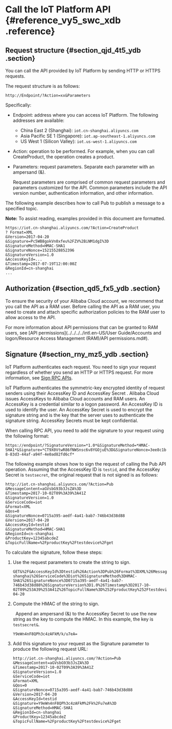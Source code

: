 # Call the IoT Platform API {#reference_vy5_swc_xdb .reference}

## Request structure {#section_qjd_4t5_ydb .section}

You can call the API provided by IoT Platform by sending HTTP or HTTPS requests.

The request structure is as follows:

```
http://Endpoint/?Action=xx&Parameters
```

Specifically:

-   Endpoint: address where you can access IoT Platform. The following addresses are available:
    -   China East 2 \(Shanghai\): `iot.cn-shanghai.aliyuncs.com`
    -   Asia Pacific SE 1 \(Singapore\): `iot.ap-southeast-1.aliyuncs.com`
    -   US West 1 \(Silicon Valley\): `iot.us-west-1.aliyuncs.com`
-   Action: operation to be performed. For example, when you can call CreateProduct, the operation creates a product.
-   Parameters: request parameters. Separate each parameter with an ampersand \(&\).

    Request parameters are comprised of common request parameters and parameters customized for the API. Common parameters include the API version number, authentication information, and other information.


The following example describes how to call Pub to publish a message to a specified topic.

**Note:** To assist reading, examples provided in this document are formatted.

```
https://iot.cn-shanghai.aliyuncs.com/?Action=CreateProduct
? Format=XML
&Version=2017-04-20
&Signature=Pc5WB8gokVn0xfeu%2FZV%2BiNM1dgI%3D
&SignatureMethod=HMAC-SHA1
&SignatureNonce=15215528852396
&SignatureVersion=1.0
&AccessKeyId=...
&Timestamp=2017-07-19T12:00:00Z
&RegionId=cn-shanghai
...
```

## Authorization {#section_qd5_fx5_ydb .section}

To ensure the security of your Alibaba Cloud account, we recommend that you call the API as a RAM user. Before calling the API as a RAM user, you need to create and attach specific authorization policies to the RAM user to allow access to the API.

For more information about API permissions that can be granted to RAM users, see [API permissions](../../../../intl.en-US/User Guide/Accounts and logon/Resource Access Management (RAM)/API permissions.md#).

## Signature {#section_rny_mz5_ydb .section}

IoT Platform authenticates each request. You need to sign your request regardless of whether you send an HTTP or HTTPS request. For more information, see [Sign RPC APIs](https://www.alibabacloud.com/help/zh/doc-detail/66384.htm).

IoT Platform authenticates the symmetric-key encrypted identity of request senders using their AccessKey ID and AccessKey Secret . Alibaba Cloud issues AccessKeys to Alibaba Cloud accounts and RAM users. An AccessKey is a credential similar to a logon password. An AccessKey ID is used to identify the user. An AccessKey Secret is used to encrypt the signature string and is the key that the server uses to authenticate the signature string. AccessKey Secrets must be kept confidential.

When calling RPC API, you need to add the signature to your request using the following format:

`https://endpoint/?SignatureVersion=*1.0*&SignatureMethod=*HMAC-SHA1*&Signature=*CT9X0VtwR86fNWSnsc6v8YGOjuE%3D&SignatureNonce=3ee8c1b8-83d3-44af-a94f-4e0ad82fd6cf*`

The following example shows how to sign the request of calling the Pub API operation. Assuming that the AccessKey ID is `testid`, and the AccessKey Secret is `testsecret`, the original request that is not signed is as follows:

```
http://iot.cn-shanghai.aliyuncs.com/?Action=Pub
&MessageContent=aGVsbG93b3JsZA%3D
&Timestamp=2017-10-02T09%3A39%3A41Z
&SignatureVersion=1.0
&ServiceCode=iot
&Format=XML
&Qos=0
&SignatureNonce=0715a395-aedf-4a41-bab7-746b43d38d88
&Version=2017-04-20
&AccessKeyId=testid
&SignatureMethod=HMAC-SHA1
&RegionId=cn-shanghai
&ProductKey=12345abcdeZ
&TopicFullName=%2FproductKey%2Ftestdevice%2Fget
```

To calculate the signature, follow these steps:

1.  Use the request parameters to create the string to sign.

    ```
    GET&%2F&AccessKeyId%3Dtestid%26Action%3DPub%26Format%3DXML%26MessageContent%3DaGVsbG93b3JsZA%253D%26ProductKey%3D12345abcdeZ%26Qos%3D0%26RegionId%3Dcn-shanghai%26ServiceCode%3Diot%26SignatureMethod%3DHMAC-SHA1%26SignatureNonce%3D0715a395-aedf-4a41-bab7-746b43d38d88%26SignatureVersion%3D1.0%26Timestamp%3D2017-10-02T09%253A39%253A41Z%26TopicFullName%3D%252FproductKey%252Ftestdevice%252Fget%26Version%3D2017-04-20
    ```

2.  Compute the HMAC of the string to sign. 

      Append an ampersand \(&\) to the AccessKey Secret to use the new string as the key to compute the HMAC. In this example, the key is `testsecret&`.

    ```
    Y9eWn4nF8QPh3c4zAFkM/k/u7eA=
    ```

3.  Add this signature to your request as the Signature parameter to produce the following request URL:

    ```
    http://iot.cn-shanghai.aliyuncs.com/?Action=Pub
    &MessageContent=aGVsbG93b3JsZA%3D
    &Timestamp=2017-10-02T09%3A39%3A41Z
    &SignatureVersion=1.0
    &ServiceCode=iot
    &Format=XML
    &Qos=0
    &SignatureNonce=0715a395-aedf-4a41-bab7-746b43d38d88
    &Version=2017-04-20
    &AccessKeyId=testid
    &Signature=Y9eWn4nF8QPh3c4zAFkM%2Fk%2Fu7eA%3D
    &SignatureMethod=HMAC-SHA1
    &RegionId=cn-shanghai
    &ProductKey=12345abcdeZ
    &TopicFullName=%2FproductKey%2Ftestdevice%2Fget
    ```


